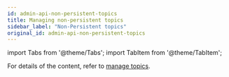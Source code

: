 ```yaml
---
id: admin-api-non-persistent-topics
title: Managing non-persistent topics
sidebar_label: "Non-Persistent topics"
original_id: admin-api-non-persistent-topics
---
```


import Tabs from '@theme/Tabs';
import TabItem from '@theme/TabItem';


For details of the content, refer to [manage topics](admin-api-topics).